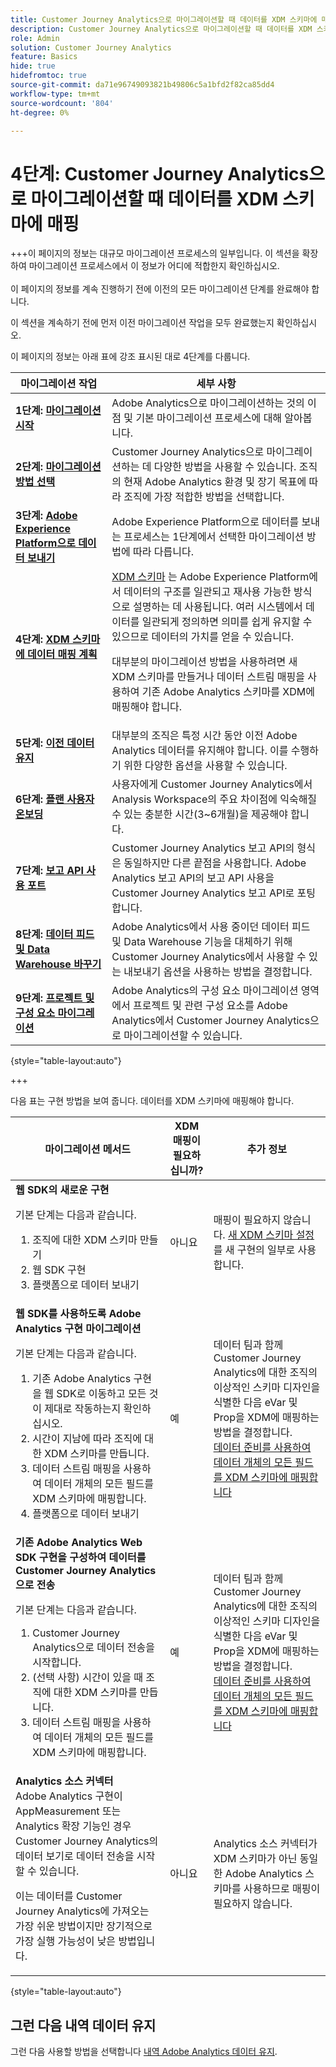 ```yaml
---
title: Customer Journey Analytics으로 마이그레이션할 때 데이터를 XDM 스키마에 매핑
description: Customer Journey Analytics으로 마이그레이션할 때 데이터를 XDM 스키마에 매핑하는 방법을 알아봅니다
role: Admin
solution: Customer Journey Analytics
feature: Basics
hide: true
hidefromtoc: true
source-git-commit: da71e96749093821b49806c5a1bfd2f82ca85dd4
workflow-type: tm+mt
source-wordcount: '804'
ht-degree: 0%

---
```


# 4단계: Customer Journey Analytics으로 마이그레이션할 때 데이터를 XDM 스키마에 매핑

+++이 페이지의 정보는 대규모 마이그레이션 프로세스의 일부입니다. 이 섹션을 확장하여 마이그레이션 프로세스에서 이 정보가 어디에 적합한지 확인하십시오. </br></br>이 페이지의 정보를 계속 진행하기 전에 이전의 모든 마이그레이션 단계를 완료해야 합니다.

이 섹션을 계속하기 전에 먼저 이전 마이그레이션 작업을 모두 완료했는지 확인하십시오.

이 페이지의 정보는 아래 표에 강조 표시된 대로 4단계를 다룹니다.

| 마이그레이션 작업 | 세부 사항 |
|---------|----------|
| **1단계: [마이그레이션 시작](/help/getting-started/cja-migration/cja-migration-getstarted.md)** | Adobe Analytics으로 마이그레이션하는 것의 이점 및 기본 마이그레이션 프로세스에 대해 알아봅니다. |
| **2단계: [마이그레이션 방법 선택](/help/getting-started/cja-migration/cja-migration-method.md)** | Customer Journey Analytics으로 마이그레이션하는 데 다양한 방법을 사용할 수 있습니다. 조직의 현재 Adobe Analytics 환경 및 장기 목표에 따라 조직에 가장 적합한 방법을 선택합니다. |
| **3단계: [Adobe Experience Platform으로 데이터 보내기](/help/getting-started/cja-migration/cja-migration-send-to-platform.md)** | Adobe Experience Platform으로 데이터를 보내는 프로세스는 1단계에서 선택한 마이그레이션 방법에 따라 다릅니다. |
| <span class="preview">**4단계: [XDM 스키마에 데이터 매핑 계획](/help/getting-started/cja-migration/cja-migration-xdm.md)**</span> | <span class="preview">[XDM 스키마](https://experienceleague.adobe.com/en/docs/experience-platform/xdm/home#xdm-schemas) 는 Adobe Experience Platform에서 데이터의 구조를 일관되고 재사용 가능한 방식으로 설명하는 데 사용됩니다. 여러 시스템에서 데이터를 일관되게 정의하면 의미를 쉽게 유지할 수 있으므로 데이터의 가치를 얻을 수 있습니다.<p>대부분의 마이그레이션 방법을 사용하려면 새 XDM 스키마를 만들거나 데이터 스트림 매핑을 사용하여 기존 Adobe Analytics 스키마를 XDM에 매핑해야 합니다.</p></span> |
| **5단계: [이전 데이터 유지](/help/getting-started/cja-migration/cja-migration-historical-data.md)** | 대부분의 조직은 특정 시간 동안 이전 Adobe Analytics 데이터를 유지해야 합니다. 이를 수행하기 위한 다양한 옵션을 사용할 수 있습니다. |
| **6단계: [플랜 사용자 온보딩](/help/getting-started/cja-migration/cja-migration-onboarding.md)** | 사용자에게 Customer Journey Analytics에서 Analysis Workspace의 주요 차이점에 익숙해질 수 있는 충분한 시간(3~6개월)을 제공해야 합니다. |
| **7단계: [보고 API 사용 포트](/help/getting-started/cja-migration/cja-migration-api.md)** | Customer Journey Analytics 보고 API의 형식은 동일하지만 다른 끝점을 사용합니다. Adobe Analytics 보고 API의 보고 API 사용을 Customer Journey Analytics 보고 API로 포팅합니다. |
| **8단계: [데이터 피드 및 Data Warehouse 바꾸기](/help/getting-started/cja-migration/cja-migration-export-options.md)** | Adobe Analytics에서 사용 중이던 데이터 피드 및 Data Warehouse 기능을 대체하기 위해 Customer Journey Analytics에서 사용할 수 있는 내보내기 옵션을 사용하는 방법을 결정합니다. |
| **9단계: [프로젝트 및 구성 요소 마이그레이션](/help/getting-started/cja-migration/cja-migration-projects.md)** | Adobe Analytics의 구성 요소 마이그레이션 영역에서 프로젝트 및 관련 구성 요소를 Adobe Analytics에서 Customer Journey Analytics으로 마이그레이션할 수 있습니다. |

{style="table-layout:auto"}

+++

다음 표는 구현 방법을 보여 줍니다. 데이터를 XDM 스키마에 매핑해야 합니다.


| 마이그레이션 메서드 | XDM 매핑이 필요하십니까? | 추가 정보 |
|---------|----------|---------|
| **웹 SDK의 새로운 구현**<p>기본 단계는 다음과 같습니다.</p><ol><li>조직에 대한 XDM 스키마 만들기</li><li>웹 SDK 구현</li><li>플랫폼으로 데이터 보내기</li></ol> | 아니요 | 매핑이 필요하지 않습니다. [새 XDM 스키마 설정](https://experienceleague.adobe.com/en/docs/analytics-platform/using/cja-data-ingestion/ingest-use-guides/edge-network/aepwebsdk#set-up-a-schema) 를 새 구현의 일부로 사용합니다. |
| **웹 SDK를 사용하도록 Adobe Analytics 구현 마이그레이션**<p>기본 단계는 다음과 같습니다.</p><ol><li>기존 Adobe Analytics 구현을 웹 SDK로 이동하고 모든 것이 제대로 작동하는지 확인하십시오.</li><li>시간이 지남에 따라 조직에 대한 XDM 스키마를 만듭니다.</li><li>데이터 스트림 매핑을 사용하여 데이터 개체의 모든 필드를 XDM 스키마에 매핑합니다.</li><li>플랫폼으로 데이터 보내기</li></ol> | 예 | 데이터 팀과 함께 Customer Journey Analytics에 대한 조직의 이상적인 스키마 디자인을 식별한 다음 eVar 및 Prop을 XDM에 매핑하는 방법을 결정합니다.</br>[데이터 준비를 사용하여 데이터 개체의 모든 필드를 XDM 스키마에 매핑합니다](https://experienceleague.adobe.com/en/docs/experience-platform/data-prep/home) |
| **기존 Adobe Analytics Web SDK 구현을 구성하여 데이터를 Customer Journey Analytics으로 전송**<p>기본 단계는 다음과 같습니다.</p><ol><li>Customer Journey Analytics으로 데이터 전송을 시작합니다.<!-- What's involved here? Just point it at CJA? --></li><li>(선택 사항) 시간이 있을 때 조직에 대한 XDM 스키마를 만듭니다.</li><li>데이터 스트림 매핑을 사용하여 데이터 개체의 모든 필드를 XDM 스키마에 매핑합니다.</li></ol> | 예 | 데이터 팀과 함께 Customer Journey Analytics에 대한 조직의 이상적인 스키마 디자인을 식별한 다음 eVar 및 Prop을 XDM에 매핑하는 방법을 결정합니다.</br>[데이터 준비를 사용하여 데이터 개체의 모든 필드를 XDM 스키마에 매핑합니다](https://experienceleague.adobe.com/en/docs/experience-platform/data-prep/home) |
| **Analytics 소스 커넥터**</br> Adobe Analytics 구현이 AppMeasurement 또는 Analytics 확장 기능인 경우 Customer Journey Analytics의 데이터 보기로 데이터 전송을 시작할 수 있습니다.<p>이는 데이터를 Customer Journey Analytics에 가져오는 가장 쉬운 방법이지만 장기적으로 가장 실행 가능성이 낮은 방법입니다.</p> | 아니요 | Analytics 소스 커넥터가 XDM 스키마가 아닌 동일한 Adobe Analytics 스키마를 사용하므로 매핑이 필요하지 않습니다. |

{style="table-layout:auto"}

<!-- Does it benefit the customer to do this all at the same time if they're using multiple AEP apps? If so, have multiple sections like this. Or can they do CJA first and AJO later?

### Plan data mapping for Customer Journey Analytics


### Plan data mapping for Customer Journey analytics and other Adobe Experience platform applications

-->

## 그런 다음 내역 데이터 유지

그런 다음 사용할 방법을 선택합니다 [내역 Adobe Analytics 데이터 유지](/help/getting-started/cja-migration/cja-migration-historical-data.md).